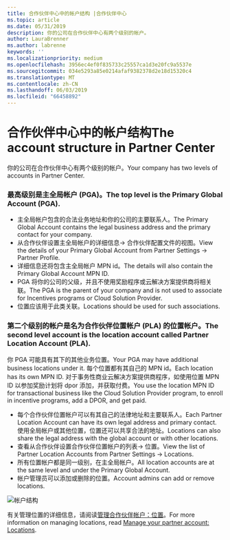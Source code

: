 ```yaml
---
title: 合作伙伴中心中的帐户结构 |合作伙伴中心
ms.topic: article
ms.date: 05/31/2019
description: 你的公司在合作伙伴中心有两个级别的帐户。
author: LauraBrenner
ms.author: labrenne
keywords: ''
ms.localizationpriority: medium
ms.openlocfilehash: 3956ec4ef0f835733c25557ca1d3e20fc9a5537e
ms.sourcegitcommit: 034e5293a85e0214afaf9382378d2e18d15320c4
ms.translationtype: MT
ms.contentlocale: zh-CN
ms.lasthandoff: 06/03/2019
ms.locfileid: "66458892"
---
```

# <a name="the-account-structure-in-partner-center"></a><span data-ttu-id="592d9-103">合作伙伴中心中的帐户结构</span><span class="sxs-lookup"><span data-stu-id="592d9-103">The account structure in Partner Center</span></span>

<span data-ttu-id="592d9-104">你的公司在合作伙伴中心有两个级别的帐户。</span><span class="sxs-lookup"><span data-stu-id="592d9-104">Your company has two levels of accounts in Partner Center.</span></span> 

### <a name="the-top-level-is-the-primary-global-account-pga"></a><span data-ttu-id="592d9-105">最高级别是主全局帐户 (PGA)。</span><span class="sxs-lookup"><span data-stu-id="592d9-105">The top level is the Primary Global Account (PGA).</span></span>

- <span data-ttu-id="592d9-106">主全局帐户包含的合法业务地址和你的公司的主要联系人。</span><span class="sxs-lookup"><span data-stu-id="592d9-106">The Primary Global Account contains the legal business address and the primary contact for your company.</span></span> 
- <span data-ttu-id="592d9-107">从合作伙伴设置主全局帐户的详细信息-> 合作伙伴配置文件的视图。</span><span class="sxs-lookup"><span data-stu-id="592d9-107">View the details of your Primary Global Account from Partner Settings -> Partner Profile.</span></span>
- <span data-ttu-id="592d9-108">详细信息还将包含主全局帐户 MPN id。</span><span class="sxs-lookup"><span data-stu-id="592d9-108">The details will also contain the Primary Global Account MPN ID.</span></span> 
- <span data-ttu-id="592d9-109">PGA 将你的公司的父级，并且不使用奖励程序或云解决方案提供商将相关联。</span><span class="sxs-lookup"><span data-stu-id="592d9-109">The PGA is the parent of your company and is not used to associate for Incentives programs or Cloud Solution Provider.</span></span> 
- <span data-ttu-id="592d9-110">位置应该用于此类关联。</span><span class="sxs-lookup"><span data-stu-id="592d9-110">Locations should be used for such associations.</span></span>

### <a name="the-second-level-account-is-the-location-account-called-partner-location-account-pla"></a><span data-ttu-id="592d9-111">第二个级别的帐户是名为合作伙伴位置帐户 (PLA) 的位置帐户。</span><span class="sxs-lookup"><span data-stu-id="592d9-111">The second level account is the location account called Partner Location Account (PLA).</span></span>

<span data-ttu-id="592d9-112">你 PGA 可能具有其下的其他业务位置。</span><span class="sxs-lookup"><span data-stu-id="592d9-112">Your PGA may have additional business locations under it.</span></span> <span data-ttu-id="592d9-113">每个位置都有其自己的 MPN id。</span><span class="sxs-lookup"><span data-stu-id="592d9-113">Each location has its own MPN ID.</span></span>  <span data-ttu-id="592d9-114">对于事务性商业云解决方案提供商程序，如使用位置 MPN ID 以参加奖励计划将 dpor 添加，并获取付费。</span><span class="sxs-lookup"><span data-stu-id="592d9-114">You use the location MPN ID for transactional business like the Cloud Solution Provider program, to enroll in incentive programs, add a DPOR, and get paid.</span></span> 

- <span data-ttu-id="592d9-115">每个合作伙伴位置帐户可以有其自己的法律地址和主要联系人。</span><span class="sxs-lookup"><span data-stu-id="592d9-115">Each Partner Location Account can have its own legal address and primary contact.</span></span> <span data-ttu-id="592d9-116">使用全局帐户或其他位置，位置还可以共享合法的地址。</span><span class="sxs-lookup"><span data-stu-id="592d9-116">Locations can also share the legal address with the global account or with other locations.</span></span>
- <span data-ttu-id="592d9-117">查看从合作伙伴设置合作伙伴位置帐户的列表-> 位置。</span><span class="sxs-lookup"><span data-stu-id="592d9-117">View the list of Partner Location Accounts from Partner Settings -> Locations.</span></span>
- <span data-ttu-id="592d9-118">所有位置帐户都是同一级别，在主全局帐户。</span><span class="sxs-lookup"><span data-stu-id="592d9-118">All location accounts are at the same level and under the Primary Global Account.</span></span>
- <span data-ttu-id="592d9-119">帐户管理员可以添加或删除的位置。</span><span class="sxs-lookup"><span data-stu-id="592d9-119">Account admins can add or remove locations.</span></span>

![帐户结构](images/accountstructure.png)

<span data-ttu-id="592d9-121">有关管理位置的详细信息，请阅读[管理合作伙伴帐户：位置](manage-locations.md)。</span><span class="sxs-lookup"><span data-stu-id="592d9-121">For more information on managing locations, read [Manage your partner account: Locations](manage-locations.md).</span></span> 




















